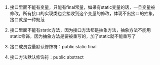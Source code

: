 1. 接口里面不能有变量，只能有final常量，如果有static变量的话，一旦变量被修改，所有接口的实现类也会接收到这个变量的修改，体现不出接口的抽象，接口就是一种规范

2. 接口里面不能有static方法，因为接口方法都是抽象方法，抽象方法不能用static修饰，因为抽象方法是要被重写的，加了static就不能重写了

3. 接口成员变量默认修饰符：public static final 
 
4. 接口方法默认修饰符：public abstract 
